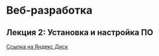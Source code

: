 # Веб-разработка

## Лекция 2: Установка и настройка ПО

[Ссылка на Яндекс Диск](https://disk.yandex.ru/d/SUFuiq-TBPBQmA)
